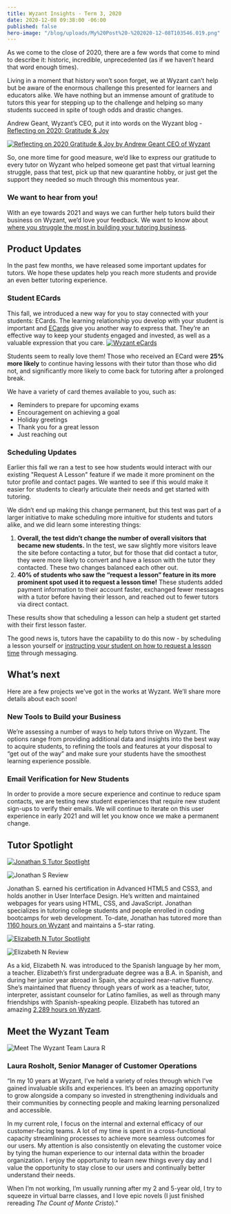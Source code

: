 ```yaml
---
title: Wyzant Insights - Term 3, 2020
date: 2020-12-08 09:38:00 -06:00
published: false
hero-image: "/blog/uploads/My%20Post%20-%202020-12-08T103546.019.png"
---
```


As we come to the close of 2020, there are a few words that come to mind to describe it: historic, incredible, unprecedented (as if we haven’t heard that word enough times).

Living in a moment that history won’t soon forget, we at Wyzant can’t help but be aware of the enormous challenge this presented for learners and educators alike. We have nothing but an immense amount of gratitude to tutors this year for stepping up to the challenge and helping so many students succeed in spite of tough odds and drastic changes.

Andrew Geant, Wyzant’s CEO, put it into words on the Wyzant blog - [Reflecting on 2020: Gratitude & Joy](https://www.wyzant.com/blog/reflecting-on-2020/)

[![Reflecting on 2020 Gratitude & Joy by Andrew Geant CEO of Wyzant](/blog/uploads/My%20Post%20-%202020-11-23T113340.342.png)](https://www.wyzant.com/blog/reflecting-on-2020/)

So, one more time for good measure, we’d like to express our gratitude to every tutor on Wyzant who helped someone get past that virtual learning struggle, pass that test, pick up that new quarantine hobby, or just get the support they needed so much through this momentous year.

### We want to hear from you!

With an eye towards 2021 and ways we can further help tutors build their business on Wyzant, we’d love your feedback. We want to know about [where you struggle the most in building your tutoring business](https://forms.gle/uZPoBj89iq5YYgmeA).

## Product Updates

In the past few months, we have released some important updates for tutors. We hope these updates help you reach more students and provide an even better tutoring experience.

### Student ECards

This fall, we introduced a new way for you to stay connected with your students: ECards. The learning relationship you develop with your student is important and [ECards](https://www.wyzant.com/tutor/ecards) give you another way to express that. They’re an effective way to keep your students engaged and invested, as well as a valuable expression that you care.
[![Wyzant eCards](/blog/uploads/Wyzant%20eCards.png)](https://www.wyzant.com/tutor/ecards)

Students seem to really love them! Those who received an ECard were **25% more likely** to continue having lessons with their tutor than those who did not, and significantly more likely to come back for tutoring after a prolonged break.

We have a variety of card themes available to you, such as:

* Reminders to prepare for upcoming exams
* Encouragement on achieving a goal
* Holiday greetings
* Thank you for a great lesson
* Just reaching out 

### Scheduling Updates
Earlier this fall we ran a test to see how students would interact with our existing "Request A Lesson" feature if we made it more prominent on the tutor profile and contact pages. We wanted to see if this would make it easier for students to clearly articulate their needs and get started with tutoring. 

We didn’t end up making this change permanent, but this test was part of a larger initiative to make scheduling more intuitive for students and tutors alike, and we did learn some interesting things:  

1. **Overall, the test didn’t change the number of overall visitors that became new students.** In the test, we saw slightly more visitors leave the site before contacting a tutor, but for those that did contact a tutor, they were more likely to convert and have a lesson with the tutor they contacted. These two changes balanced each other out. 
2. **40% of students who saw the “request a lesson” feature in its more prominent spot used it to request a lesson time!** These students added payment information to their account faster, exchanged fewer messages with a tutor before having their lesson, and reached out to fewer tutors via direct contact.

These results show that scheduling a lesson can help a student get started with their first lesson faster.

The good news is, tutors have the capability to do this now - by scheduling a lesson yourself or [instructing your student on how to request a lesson time](https://support.wyzant.com/hc/en-us/articles/115000695283-How-Does-Request-a-Lesson-Work-) through messaging.    

## What’s next
Here are a few projects we’ve got in the works at Wyzant. We’ll share more details about each soon!

### New Tools to Build your Business

We’re assessing a number of ways to help tutors thrive on Wyzant. The options range from providing additional data and insights into the best way to acquire students, to refining the tools and features at your disposal to “get out of the way” and make sure your students have the smoothest learning experience possible.

### Email Verification for New Students

In order to provide a more secure experience and continue to reduce spam contacts, we are testing new student experiences that require new student sign-ups to verify their emails. We will continue to iterate on this user experience in early 2021 and will let you know once we make a permanent change. 

## Tutor Spotlight

[![Jonathan S Tutor Spotlight](/blog/uploads/Jonathan%20S%20Tutor%20Spotlight.png)](https://www.wyzant.com/Tutors/SC/Loris/9677449)

![Jonathan S Review](/blog/uploads/Jonathan%20S%20Spotlight%20Review.png)

Jonathan S. earned his certification in Advanced HTML5 and CSS3, and holds another in User Interface Design. He’s written and maintained webpages for years using HTML, CSS, and JavaScript. Jonathan specializes in tutoring college students and people enrolled in coding bootcamps for web development. To-date, Jonathan has tutored more than [1160 hours on Wyzant](https://www.wyzant.com/Tutors/SC/Loris/9677449) and maintains a 5-star rating.

[![Elizabeth N Tutor Spotlight](/blog/uploads/Elizabeth%20S%20Tutor%20Spotlight.png)](https://www.wyzant.com/match/tutor/85383738)

![Elizabeth N Review](/blog/uploads/Elizabeth%20S%20Review.png)

As a kid, Elizabeth N. was introduced to the Spanish language by her mom, a teacher. Elizabeth’s first undergraduate degree was a B.A. in Spanish, and during her junior year abroad in Spain, she acquired near-native fluency. She’s maintained that fluency through years of work as a teacher, tutor, interpreter, assistant counselor for Latino families, as well as through many friendships with Spanish-speaking people. Elizabeth has tutored an amazing [2,289 hours on Wyzant](https://www.wyzant.com/match/tutor/85383738).

## Meet the Wyzant Team

![Meet The Wyzant Team Laura R](/blog/uploads/Meet%20The%20Wyzant%20Team%20Laura%20R.png)

### Laura Rosholt, Senior Manager of Customer Operations

“In my 10 years at Wyzant, I’ve held a variety of roles through which I’ve gained invaluable skills and experiences. It’s been an amazing opportunity to grow alongside a company so invested in strengthening individuals and their communities by connecting people and making learning personalized and accessible.


In my current role, I focus on the internal and external efficacy of our customer-facing teams. A lot of my time is spent in a cross-functional capacity streamlining processes to achieve more seamless outcomes for our users. My attention is also consistently on elevating the customer voice by tying the human experience to our internal data within the broader organization. I enjoy the opportunity to learn new things every day and I value the opportunity to stay close to our users and continually better understand their needs. 

When I’m not working, I’m usually running after my 2 and 5-year old, I try to squeeze in virtual barre classes, and I love epic novels (I just finished rereading *The Count of Monte Cristo*).”

